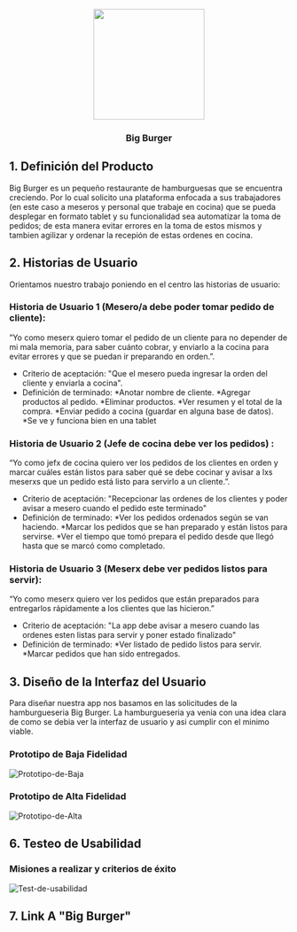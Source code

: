   <p align="center" width="50">
  <img align="center" width="200" src="https://github.com/nicolarabarca/Burger-Queen-/blob/master/src/assets/bigburger.jpg" />
  <h3 align="center"  font-size:"100px"> Big Burger </h3>
</p>


## 1. Definición del Producto

Big Burger es un pequeño restaurante de hamburguesas que se encuentra creciendo. Por lo cual solicito una plataforma enfocada a sus trabajadores (en este caso a meseros y personal que trabaje en cocina) que se pueda desplegar en formato tablet y su funcionalidad sea automatizar la toma de pedidos; de esta manera evitar errores en la toma de estos mismos y tambien agilizar y ordenar la recepión de estas ordenes en cocina.




## 2. Historias de Usuario
Orientamos nuestro trabajo poniendo en el centro las historias de usuario: 


### Historia de Usuario 1 (Mesero/a debe poder tomar pedido de cliente):
 ”Yo como meserx quiero tomar el pedido de un cliente para no depender de mi mala memoria, para saber cuánto cobrar, y enviarlo a la cocina para evitar errores y que se puedan ir preparando en orden.”.
   - Criterio de aceptación: "Que el mesero pueda ingresar la orden del cliente y enviarla a cocina".
   - Definición de terminado: 
     *Anotar nombre de cliente.
     *Agregar productos al pedido.
     *Eliminar productos.
     *Ver resumen y el total de la compra.
     *Enviar pedido a cocina (guardar en alguna base de datos).
     *Se ve y funciona bien en una tablet



### Historia de Usuario 2 (Jefe de cocina debe ver los pedidos) :
“Yo como jefx de cocina quiero ver los pedidos de los clientes en orden y marcar cuáles están listos para saber qué se debe cocinar y avisar a lxs meserxs que un pedido está listo para servirlo a un cliente.”.
   - Criterio de aceptación: "Recepcionar las  ordenes de los clientes y poder avisar a mesero cuando  el pedido este terminado"
   - Definición de terminado: 
        *Ver los pedidos ordenados según se van haciendo.
        *Marcar los pedidos que se han preparado y están listos para servirse.
        *Ver el tiempo que tomó prepara el pedido desde que llegó hasta que se marcó como completado.

### Historia de Usuario 3 (Meserx debe ver pedidos listos para servir):
“Yo como meserx quiero ver los pedidos que están preparados para entregarlos rápidamente a los clientes que las hicieron.”
  - Criterio de aceptación: "La app debe avisar a  mesero cuando las ordenes esten listas para servir y poner estado finalizado"
  - Definición de terminado: 
    *Ver listado de pedido listos para servir.
    *Marcar pedidos que han sido entregados.

## 3. Diseño de la Interfaz del Usuario
Para diseñar nuestra app nos basamos en las solicitudes de la hamburgueseria Big Burger. La hamburgueseria ya venia con una idea clara de como se  debia  ver  la  interfaz  de  usuario y asi  cumplir con el minimo viable.


### Prototipo de Baja Fidelidad


![Prototipo-de-Baja]( https://github.com/nicolarabarca/Burger-Queen-/blob/master/src/assets/Prototipo%20Baja%20fidelidad.png)
### Prototipo de Alta Fidelidad


![Prototipo-de-Alta]()


## 6. Testeo de Usabilidad 

### Misiones a realizar y criterios de éxito 

![Test-de-usabilidad](src/lib/assets/testusa.PNG)


## 7. Link A "Big Burger"

